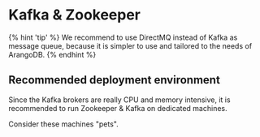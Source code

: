 <!-- don't edit here, it's from https://@github.com/arangodb/arangosync.git / docs/Manual/ -->
# Kafka & Zookeeper

{% hint 'tip' %}
We recommend to use DirectMQ instead of Kafka as message queue,
because it is simpler to use and tailored to the needs of ArangoDB.
{% endhint %}

## Recommended deployment environment

Since the Kafka brokers are really CPU and memory intensive,
it is recommended to run Zookeeper & Kafka on dedicated machines.

Consider these machines "pets".
